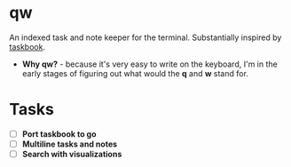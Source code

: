 # qw
An indexed task and note keeper for the terminal.
Substantially inspired by [taskbook](https://github.com/klauscfhq/taskbook).

- **Why qw?** - because it's very easy to write on the keyboard, I'm in the early stages of figuring out what would the **q** and **w** stand for.

# Tasks
- [ ] **Port taskbook to go**
- [ ] **Multiline tasks and notes**
- [ ] **Search with visualizations**
